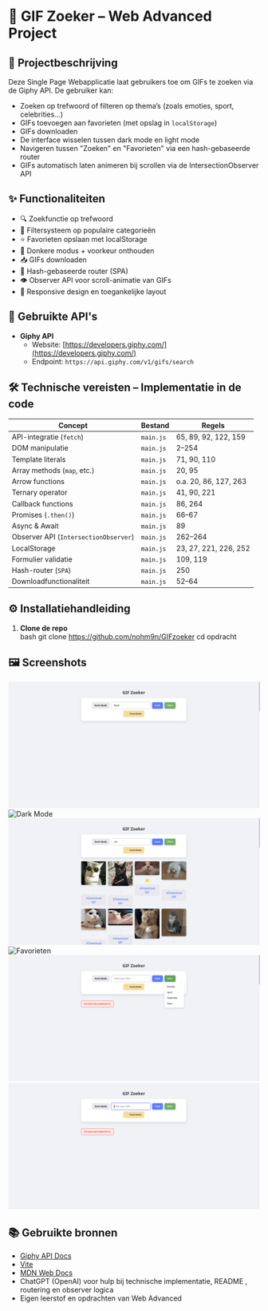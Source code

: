 # 📁 GIF Zoeker – Web Advanced Project

## 📌 Projectbeschrijving

Deze Single Page Webapplicatie laat gebruikers toe om GIFs te zoeken via de Giphy API. De gebruiker kan:

- Zoeken op trefwoord of filteren op thema’s (zoals emoties, sport, celebrities...)
- GIFs toevoegen aan favorieten (met opslag in `localStorage`)
- GIFs downloaden
- De interface wisselen tussen dark mode en light mode
- Navigeren tussen "Zoeken" en "Favorieten" via een hash-gebaseerde router
- GIFs automatisch laten animeren bij scrollen via de IntersectionObserver API

## ✨ Functionaliteiten

- 🔍 Zoekfunctie op trefwoord
- 🧠 Filtersysteem op populaire categorieën
- ⭐ Favorieten opslaan met localStorage
- 🌙 Donkere modus + voorkeur onthouden
- 📥 GIFs downloaden
- 🔗 Hash-gebaseerde router (SPA)
- 👁️ Observer API voor scroll-animatie van GIFs
- 📱 Responsive design en toegankelijke layout

## 🔗 Gebruikte API's

- **Giphy API**
  - Website: [https://developers.giphy.com/](https://developers.giphy.com/)
  - Endpoint: `https://api.giphy.com/v1/gifs/search`

## 🛠️ Technische vereisten – Implementatie in de code

| Concept                         | Bestand     | Regels |
|---------------------------------|-------------|--------|
| API-integratie (`fetch`)        | `main.js`   | 65, 89, 92, 122, 159 |
| DOM manipulatie                 | `main.js`   | 2–254 |
| Template literals               | `main.js`   | 71, 90, 110 |
| Array methods (`map`, etc.)     | `main.js`   | 20, 95 |
| Arrow functions                 | `main.js`   | o.a. 20, 86, 127, 263 |
| Ternary operator                | `main.js`   | 41, 90, 221 |
| Callback functions              | `main.js`   | 86, 264 |
| Promises (`.then()`)            | `main.js`   | 66–67 |
| Async & Await                   | `main.js`   | 89 |
| Observer API (`IntersectionObserver`) | `main.js` | 262–264 |
| LocalStorage                    | `main.js`   | 23, 27, 221, 226, 252 |
| Formulier validatie             | `main.js`   | 109, 119 |
| Hash-router (`SPA`)             | `main.js`   | 250 |
| Downloadfunctionaliteit         | `main.js`   | 52–64 |

## ⚙️ Installatiehandleiding

1. **Clone de repo**  
   bash
   git clone <https://github.com/nohm9n/GIFzoeker>
   cd opdracht
   




## 🖼️ Screenshots




![Light mode](screenshots/homepagelightmode.png)
![Dark Mode](screenshots/darkmode.png)
![Zoekfunctie](screenshots/Resultaten.png)
![Favorieten](screenshots/favorieten.png)
![Filterdopdown](screenshots/Filterdropdown.png)
![Geen zoekterm](screenshots/geenzoekterm.png)


## 📚 Gebruikte bronnen

- [Giphy API Docs](https://developers.giphy.com/docs/api/)
- [Vite](https://vitejs.dev/)
- [MDN Web Docs](https://developer.mozilla.org/)
- ChatGPT (OpenAI) voor hulp bij technische implementatie, README , routering en observer logica
- Eigen leerstof en opdrachten van Web Advanced





